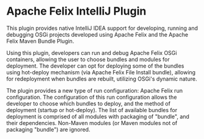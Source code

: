 Apache Felix IntelliJ Plugin
============================

This plugin provides native IntelliJ IDEA support for developing, running and debugging OSGi projects developed using Apache Felix and the Apache Felix Maven Bundle Plugin.

Using this plugin, developers can run and debug Apache Felix OSGi containers, allowing the user to choose bundles and modules for deployment. The developer can opt for deploying some of the bundles using hot-deploy mechanism (via Apache Felix File Install bundle), allowing for redeployment when bundles are rebuilt, utilizing OSGi's dynamic nature.

The plugin provides a new type of run configuration: Apache Felix run configuration. The configuration of this run configuration allows the developer to choose which bundles to deploy, and the method of deployment (startup or hot-deploy). The list of available bundles for deployment is comprised of all modules with packaging of "bundle", and their dependencies. Non-Maven modules (or Maven modules not of packaging "bundle") are ignored.

